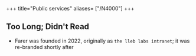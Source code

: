 +++
title="Public services"
aliases= ["/N4000"]
+++

## Too Long; Didn't Read
- Farer was founded in 2022, originally as `the lleb labs intranet`; it was re-branded shortly after

